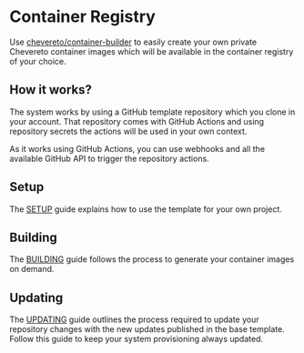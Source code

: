 # Container Registry

Use [chevereto/container-builder](https://github.com/chevereto/container-builder) to easily create your own private Chevereto container images which will be available in the container registry of your choice.

## How it works?

The system works by using a GitHub template repository which you clone in your account. That repository comes with GitHub Actions and using repository secrets the actions will be used in your own context.

As it works using GitHub Actions, you can use webhooks and all the available GitHub API to trigger the repository actions.

## Setup

The [SETUP](https://github.com/Chevereto/container-builder/blob/main/SETUP.md) guide explains how to use the template for your own project.

## Building

The [BUILDING](https://github.com/Chevereto/container-builder/blob/main/BUILDING.md) guide follows the process to generate your container images on demand.

## Updating

The [UPDATING](https://github.com/Chevereto/container-builder/blob/main/UPDATING.md) guide outlines the process required to update your repository changes with the new updates published in the base template. Follow this guide to keep your system provisioning always updated.

